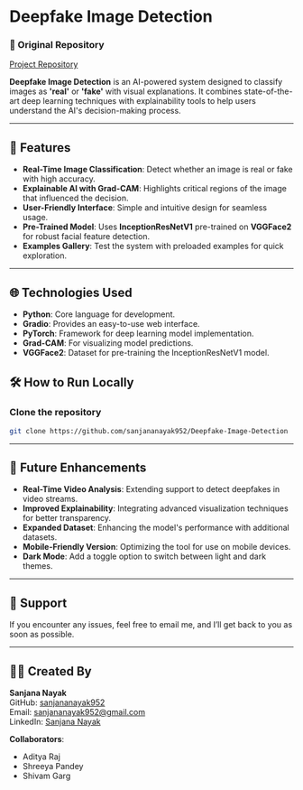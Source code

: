 # Deepfake Image Detection
### 🔗 Original Repository  
[Project Repository](https://github.com/Aditya-0009/Deepfake-image-detection)

<strong>Deepfake Image Detection</strong> is an AI-powered system designed to classify images as **'real'** or **'fake'** with visual explanations. It combines state-of-the-art deep learning techniques with explainability tools to help users understand the AI's decision-making process.

---

## 🚀 Features

- **Real-Time Image Classification**: Detect whether an image is real or fake with high accuracy.
- **Explainable AI with Grad-CAM**: Highlights critical regions of the image that influenced the decision.
- **User-Friendly Interface**: Simple and intuitive design for seamless usage.
- **Pre-Trained Model**: Uses **InceptionResNetV1** pre-trained on **VGGFace2** for robust facial feature detection.
- **Examples Gallery**: Test the system with preloaded examples for quick exploration.

---

## 🌐 Technologies Used

- **Python**: Core language for development.
- **Gradio**: Provides an easy-to-use web interface.
- **PyTorch**: Framework for deep learning model implementation.
- **Grad-CAM**: For visualizing model predictions.
- **VGGFace2**: Dataset for pre-training the InceptionResNetV1 model.



## 🛠️ How to Run Locally

### Clone the repository
```bash
git clone https://github.com/sanjananayak952/Deepfake-Image-Detection
```
---

## 🔄 Future Enhancements

- **Real-Time Video Analysis**: Extending support to detect deepfakes in video streams.
- **Improved Explainability**: Integrating advanced visualization techniques for better transparency.
- **Expanded Dataset**: Enhancing the model's performance with additional datasets.
- **Mobile-Friendly Version**: Optimizing the tool for use on mobile devices.
- **Dark Mode**: Add a toggle option to switch between light and dark themes.

---

## 🙏 Support

If you encounter any issues, feel free to email me, and I’ll get back to you as soon as possible.

---

## 👨‍💻 Created By

**Sanjana Nayak**  
GitHub: [sanjananayak952](https://github.com/sanjananayak952)  
Email: [sanjananayak952@gmail.com](mailto:sanjananayak952@gmail.com)  
LinkedIn: [Sanjana Nayak](https://www.linkedin.com/in/sanjana-nayak-82a06025b/)


**Collaborators**:  
- Aditya Raj  
- Shreeya Pandey  
- Shivam Garg
